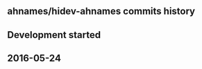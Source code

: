 ahnames/hidev-ahnames commits history
-------------------------------------

## Development started


##  2016-05-24

